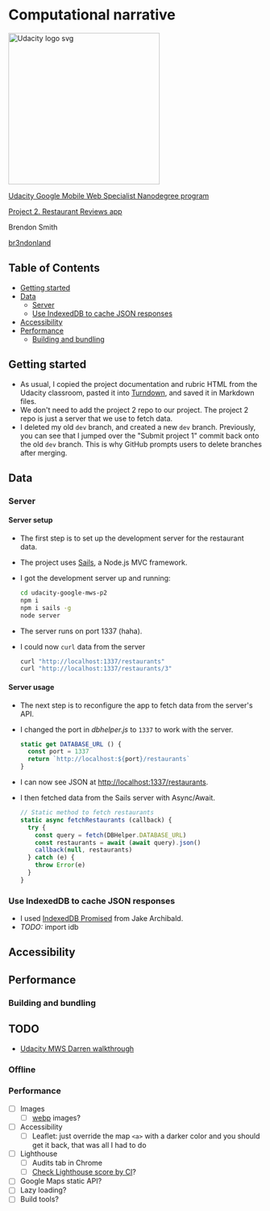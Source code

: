 # Computational narrative

<a href="https://www.udacity.com/">
  <img src="https://s3-us-west-1.amazonaws.com/udacity-content/rebrand/svg/logo.min.svg" width="300" alt="Udacity logo svg">
</a>

[Udacity Google Mobile Web Specialist Nanodegree program](https://www.udacity.com/course/mobile-web-specialist-nanodegree--nd024)

[Project 2. Restaurant Reviews app](https://github.com/br3ndonland/udacity-google-mws)

Brendon Smith

[br3ndonland](https://github.com/br3ndonland)

## Table of Contents <!-- omit in toc -->

- [Getting started](#getting-started)
- [Data](#data)
  - [Server](#server)
  - [Use IndexedDB to cache JSON responses](#use-indexeddb-to-cache-json-responses)
- [Accessibility](#accessibility)
- [Performance](#performance)
  - [Building and bundling](#building-and-bundling)
## Getting started

- As usual, I copied the project documentation and rubric HTML from the Udacity classroom, pasted it into [Turndown](https://domchristie.github.io/turndown/), and saved it in Markdown files.
- We don't need to add the project 2 repo to our project. The project 2 repo is just a server that we use to fetch data.
- I deleted my old `dev` branch, and created a new `dev` branch. Previously, you can see that I jumped over the "Submit project 1" commit back onto the old `dev` branch. This is why GitHub prompts users to delete branches after merging.

## Data

### Server

#### Server setup

- The first step is to set up the development server for the restaurant data.
- The project uses [Sails](https://sailsjs.com/), a Node.js MVC framework.
- I got the development server up and running:

  ```sh
  cd udacity-google-mws-p2
  npm i
  npm i sails -g
  node server
  ```

- The server runs on port 1337 (haha).
- I could now `curl` data from the server

  ```sh
  curl "http://localhost:1337/restaurants"
  curl "http://localhost:1337/restaurants/3"
  ```

#### Server usage

- The next step is to reconfigure the app to fetch data from the server's API.
- I changed the port in *dbhelper.js* to `1337` to work with the server.

  ```js
  static get DATABASE_URL () {
    const port = 1337
    return `http://localhost:${port}/restaurants`
  }
  ```

- I can now see JSON at [http://localhost:1337/restaurants](http://localhost:1337/restaurants).
- I then fetched data from the Sails server with Async/Await.

  ```js
  // Static method to fetch restaurants
  static async fetchRestaurants (callback) {
    try {
      const query = fetch(DBHelper.DATABASE_URL)
      const restaurants = await (await query).json()
      callback(null, restaurants)
    } catch (e) {
      throw Error(e)
    }
  }
  ```

### Use IndexedDB to cache JSON responses

- I used [IndexedDB Promised](https://github.com/jakearchibald/idb) from Jake Archibald.
- *TODO:* import idb

## Accessibility

## Performance

### Building and bundling

## TODO

- [Udacity MWS Darren walkthrough](https://www.youtube.com/watch?v=S7UGidduflQ)

### Offline

### Performance

- [ ] Images
  - [ ] [webp](https://developers.google.com/speed/webp/) images?
- [ ] Accessibility
  - [ ] Leaflet: just override the map `<a>` with a darker color and you should get it back, that was all I had to do
- [ ] Lighthouse
  - [ ] Audits tab in Chrome
  - [ ] [Check Lighthouse score by CI](https://medium.freecodecamp.org/how-to-make-sure-your-progressive-web-app-keeps-its-lighthouse-audit-score-4c11cf514e1a)?
- [ ] Google Maps static API?
- [ ] Lazy loading?
- [ ] Build tools?